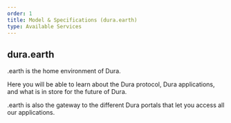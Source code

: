 ```yaml
---
order: 1
title: Model & Specifications (dura.earth)
type: Available Services
---
```


## dura.earth

.earth is the home environment of Dura. 

Here you will be able to learn about the Dura protocol, Dura applications, and what is in store for the future of Dura. 

.earth is also the gateway to the different Dura portals that let you access all our applications. 

